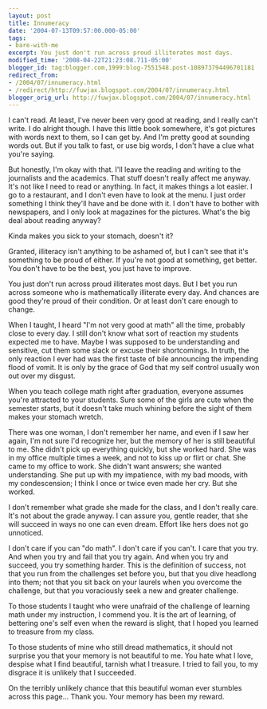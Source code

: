 ```yaml
---
layout: post
title: Innumeracy
date: '2004-07-13T09:57:00.000-05:00'
tags:
- bare-with-me
excerpt: You just don't run across proud illiterates most days.
modified_time: '2008-04-22T21:23:08.711-05:00'
blogger_id: tag:blogger.com,1999:blog-7551548.post-108973794496701181
redirect_from: 
- /2004/07/innumeracy.html
- /redirect/http://fuwjax.blogspot.com/2004/07/innumeracy.html
blogger_orig_url: http://fuwjax.blogspot.com/2004/07/innumeracy.html
---
```


I can't read.  At least, I've never been very good at reading, and I really can't write.  I do alright though.  I have this little book somewhere, it's got pictures with words next to them, so I can get by.  And I'm pretty good at sounding words out.  But if you talk to fast, or use big words, I don't have a clue what you're saying.

But honestly, I'm okay with that.  I'll leave the reading and writing to the journalists and the academics.  That stuff doesn't really affect me anyway.  It's not like I need to read or anything.  In fact, it makes things a lot easier.  I go to a restaurant, and I don't even have to look at the menu.  I just order something I think they'll have and be done with it.  I don't have to bother with newspapers, and I only look at magazines for the pictures.  What's the big deal about reading anyway?

Kinda makes you sick to your stomach, doesn't it?

Granted, illiteracy isn't anything to be ashamed of, but I can't see that it's something to be proud of either.  If you're not good at something, get better.  You don't have to be the best, you just have to improve.  

You just don't run across proud illiterates most days.  But I bet you run across someone who is mathematically illiterate every day.  And chances are good they're proud of their condition.  Or at least don't care enough to change.

When I taught, I heard "I'm not very good at math" all the time, probably close to every day.  I still don't know what sort of reaction my students expected me to have.  Maybe I was supposed to be understanding and sensitive, cut them some slack or excuse their shortcomings.  In truth, the only reaction I ever had was the first taste of bile announcing the impending flood of vomit.  It is only by the grace of God that my self control usually won out over my disgust.

When you teach college math right after graduation, everyone assumes you're attracted to your students.  Sure some of the girls are cute when the semester starts, but it doesn't take much whining before the sight of them makes your stomach wretch.

There was one woman, I don't remember her name, and even if I saw her again, I'm not sure I'd recognize her, but the memory of her is still beautiful to me.  She didn't pick up everything quickly, but she worked hard.  She was in my office multiple times a week, and not to kiss up or flirt or chat.  She came to my office to work.  She didn't want answers; she wanted understanding.  She put up with my impatience, with my bad moods, with my condescension; I think I once or twice even made her cry.  But she worked.

I don't remember what grade she made for the class, and I don't really care.  It's not about the grade anyway.  I can assure you, gentle reader, that she will succeed in ways no one can even dream.  Effort like hers does not go unnoticed.

I don't care if you can "do math".  I don't care if you can't.  I care that you try.  And when you try and fail that you try again.  And when you try and succeed, you try something harder.  This is the definition of success, not that you run from the challenges set before you, but that you dive headlong into them; not that you sit back on your laurels when you overcome the challenge, but that you voraciously seek a new and greater challenge.

To those students I taught who were unafraid of the challenge of learning math under my instruction, I commend you.  It is the art of learning, of bettering one's self even when the reward is slight, that I hoped you learned to treasure from my class.

To those students of mine who still dread mathematics, it should not surprise you that your memory is not beautiful to me.  You hate what I love, despise what I find beautiful, tarnish what I treasure.  I tried to fail you, to my disgrace it is unlikely that I succeeded.

On the terribly unlikely chance that this beautiful woman ever stumbles across this page... Thank you.  Your memory has been my reward.  